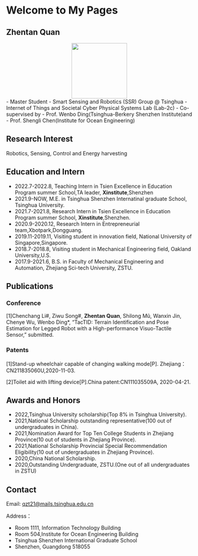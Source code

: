 # Welcome to My Pages
## **Zhentan Quan**
<div align=center><img src="https://gimg2.baidu.com/image_search/src=http%3A%2F%2Fwww.cloud.nbtv.cn%2Fnbtv%2Fupload%2FImage%2Fxwdsg%2Fgn%2F2021%2F05%2F04%2F7e895ab7e5ef4954a84df2e79eeca7db.jpg%3F1620113420153&refer=http%3A%2F%2Fwww.cloud.nbtv.cn&app=2002&size=f9999,10000&q=a80&n=0&g=0n&fmt=auto?sec=1673196208&t=241658e11fde28853f63fb10fb2d56c5" width="150" /></div>
- Master Student  
- Smart Sensing and Robotics (SSR) Group @ Tsinghua  
- Internet of Things and Societal Cyber Physical Systems Lab (Lab-2c)  
- Co-supervised by   
- Prof. Wenbo Ding(Tsinghua-Berkery Shenzhen Institute)and   
- Prof. Shengli Chen(Institute for Ocean Engineering)  

## Research Interest
Robotics, Sensing, Control and Energy harvesting

## Education and Intern
- 2022.7-2022.8,        Teaching Intern in Tsien Excellence in Education Program summer School,TA leader, **Xinstitute**,Shenzhen
- 2021.9-NOW,         M.E. in Tsinghua Shenzhen Internatinal graduate School, Tsinghua University.
- 2021.7-2021.8,        Research Intern in Tsien Excellence in Education Program summer School, **Xinstitute**,Shenzhen.
- 2020.9-2020.12,       Research Intern in Entrepreneurial team,Xbotpark,Dongguang.
- 2019.11-2019.11,     Visiting student in innovation field, National University of Singapore,Singapore.
- 2018.7-2018.8,     Visiting student in Mechanical Engineering field, Oakland University,U.S.
- 2017.9-2021.6,        B.S. in Faculty of Mechanical Engineering and Automation, Zhejiang Sci-tech University, ZSTU.

## Publications
### Conference
[1]Chenchang Li#, Ziwu Song#, **Zhentan Quan**, Shilong Mũ, Wanxin Jin, Chenye Wu, Wenbo Ding*, “TacTID: Terrain Identification and Pose Estimation for Legged Robot with a High-performance Visuo-Tactile Sensor,” submitted.

### Patents
[1]Stand-up wheelchair capable of changing walking mode[P]. Zhejiang：CN211835060U,2020-11-03.

[2]Toilet aid with lifting device[P].China patent:CN111035509A, 2020-04-21.

## Awards and Honors
- 2022,Tsinghua University scholarship(Top 8% in Tsinghua University).
- 2021,National Scholarship outstanding representative(100 out of undergraduates in China).
- 2021,Nomination Award for Top Ten College Students in Zhejiang Province(10 out of students in Zhejiang Province).
- 2021,National Scholarship Provincial Special Recommendation Eligibility(10 out of undergraduates in Zhejiang Province).
- 2020,China National Scholarship.
- 2020,Outstanding Undergraduate, ZSTU.(One out of all undergraduates in ZSTU)

## Contact
Email:
qzt21@mails.tsinghua.edu.cn

Address：
- Room 1111, Information Technology Building 
- Room 504,Institute for Ocean Engineering Building 
- Tsinghua Shenzhen International Graduate School 
- Shenzhen, Guangdong 518055

